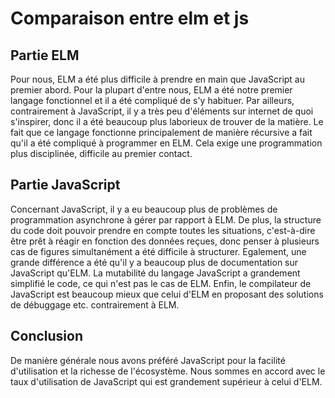 # Comparaison entre elm et js

## Partie ELM
Pour nous, ELM a été plus difficile à prendre en main que JavaScript au premier abord. Pour la plupart d'entre nous, ELM a été notre premier langage fonctionnel et il a été compliqué de s'y habituer. 
Par ailleurs, contrairement à JavaScript, il y a très peu d'éléments sur internet de quoi s'inspirer, donc il a été beaucoup plus laborieux de trouver de la matière.
Le fait que ce langage fonctionne principalement de manière récursive a fait qu'il a été compliqué à programmer en ELM. Cela exige une programmation plus disciplinée, difficile au premier contact. 

## Partie JavaScript
Concernant JavaScript, il y a eu beaucoup plus de problèmes de programmation asynchrone à gérer par rapport à ELM. De plus, la structure du code doit pouvoir prendre en compte toutes les situations, c'est-à-dire être prêt à réagir en fonction des données reçues, donc penser à plusieurs cas de figures simultanément a été difficile à structurer.
Egalement, une grande différence a été qu'il y a beaucoup plus de documentation sur JavaScript qu'ELM.
La mutabilité du langage JavaScript a grandement simplifié le code, ce qui n'est pas le cas de ELM. 
Enfin, le compilateur de JavaScript est beaucoup mieux que celui d'ELM en proposant des solutions de débuggage etc. contrairement à ELM. 

## Conclusion
De manière générale nous avons préféré JavaScript pour la facilité d'utilisation et la richesse de l'écosystème. Nous sommes en accord avec le taux d'utilisation de JavaScript qui est grandement supérieur à celui d'ELM.